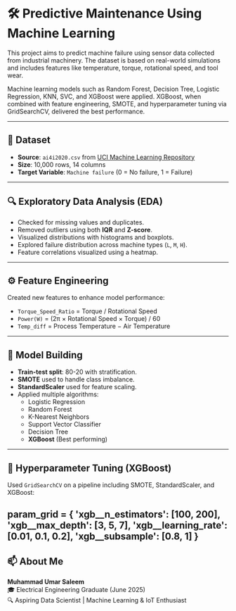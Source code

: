 # 🛠️ Predictive Maintenance Using Machine Learning

This project aims to predict machine failure using sensor data collected from industrial machinery. The dataset is based on real-world simulations and includes features like temperature, torque, rotational speed, and tool wear.

Machine learning models such as Random Forest, Decision Tree, Logistic Regression, KNN, SVC, and XGBoost were applied. XGBoost, when combined with feature engineering, SMOTE, and hyperparameter tuning via GridSearchCV, delivered the best performance.

---

## 📁 Dataset

- **Source**: `ai4i2020.csv` from [UCI Machine Learning Repository](https://archive.ics.uci.edu/dataset/601/ai4i+2020+predictive+maintenance+dataset)
- **Size**: 10,000 rows, 14 columns
- **Target Variable**: `Machine failure` (0 = No failure, 1 = Failure)

---

## 🔍 Exploratory Data Analysis (EDA)

- Checked for missing values and duplicates.
- Removed outliers using both **IQR** and **Z-score**.
- Visualized distributions with histograms and boxplots.
- Explored failure distribution across machine types (`L`, `M`, `H`).
- Feature correlations visualized using a heatmap.

---

## ⚙️ Feature Engineering

Created new features to enhance model performance:

- `Torque_Speed_Ratio` = Torque / Rotational Speed
- `Power(W)` = (2π × Rotational Speed × Torque) / 60
- `Temp_diff` = Process Temperature − Air Temperature

---

## 🧠 Model Building

- **Train-test split**: 80-20 with stratification.
- **SMOTE** used to handle class imbalance.
- **StandardScaler** used for feature scaling.
- Applied multiple algorithms:
  - Logistic Regression
  - Random Forest
  - K-Nearest Neighbors
  - Support Vector Classifier
  - Decision Tree
  - **XGBoost** (Best performing)

---

## 🔎 Hyperparameter Tuning (XGBoost)

Used `GridSearchCV` on a pipeline including SMOTE, StandardScaler, and XGBoost:

param_grid = {
    'xgb__n_estimators': [100, 200],
    'xgb__max_depth': [3, 5, 7],
    'xgb__learning_rate': [0.01, 0.1, 0.2],
    'xgb__subsample': [0.8, 1]
}
---

## 📫 About Me

**Muhammad Umar Saleem**  
🎓 Electrical Engineering Graduate (June 2025)  
🔍 Aspiring Data Scientist | Machine Learning & IoT Enthusiast 

